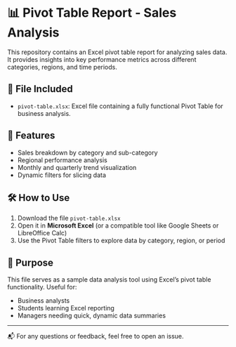 # 📊 Pivot Table Report - Sales Analysis

This repository contains an Excel pivot table report for analyzing sales data. It provides insights into key performance metrics across different categories, regions, and time periods.

## 📁 File Included
- `pivot-table.xlsx`: Excel file containing a fully functional Pivot Table for business analysis.

## 🧩 Features
- Sales breakdown by category and sub-category
- Regional performance analysis
- Monthly and quarterly trend visualization
- Dynamic filters for slicing data

## 🛠️ How to Use
1. Download the file `pivot-table.xlsx`
2. Open it in **Microsoft Excel** (or a compatible tool like Google Sheets or LibreOffice Calc)
3. Use the Pivot Table filters to explore data by category, region, or period

## 📌 Purpose
This file serves as a sample data analysis tool using Excel’s pivot table functionality. Useful for:
- Business analysts
- Students learning Excel reporting
- Managers needing quick, dynamic data summaries

---

📬 For any questions or feedback, feel free to open an issue.
